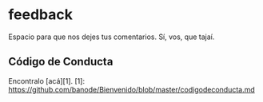 # feedback
Espacio para que nos dejes tus comentarios. Sí, vos, que tajaí.

## Código de Conducta
Encontralo [acá][1].
[1]: https://github.com/banode/Bienvenido/blob/master/codigodeconducta.md

